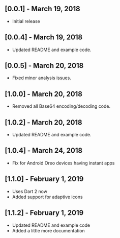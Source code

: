 ## [0.0.1] - March 19, 2018

* Initial release

## [0.0.4] - March 19, 2018

* Updated README and example code.

## [0.0.5] - March 20, 2018

* Fixed minor analysis issues.

## [1.0.0] - March 20, 2018

* Removed all Base64 encoding/decoding code.

## [1.0.2] - March 20, 2018

* Updated README and example code.

## [1.0.4] - March 24, 2018

* Fix for Android Oreo devices having instant apps

## [1.1.0] - February 1, 2019

* Uses Dart 2 now
* Added support for adaptive icons

## [1.1.2] - February 1, 2019

* Updated README and example code
* Added a little more documentation
